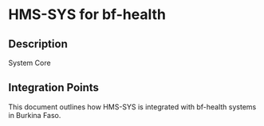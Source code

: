 # HMS-SYS for bf-health

## Description

System Core

## Integration Points

This document outlines how HMS-SYS is integrated with bf-health systems in Burkina Faso.
